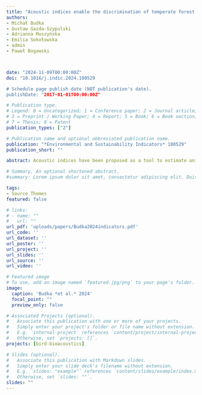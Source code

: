 ```yaml
---
title: "Acoustic indices enable the discrimination of temperate forest types and better predict differences in bird species composition than in bird species richness"
authors:
- Michał Budka
- Gustaw Gazda-Szypulski
- Adrianna Muszyńska
- Emilia Sokołowska
- admin
- Paweł Bogawski



date: "2024-11-09T00:00:00Z"
doi: "10.1016/j.indic.2024.100529

# Schedule page publish date (NOT publication's date).
publishDate: "2017-01-01T00:00:00Z"

# Publication type.
# Legend: 0 = Uncategorized; 1 = Conference paper; 2 = Journal article;
# 3 = Preprint / Working Paper; 4 = Report; 5 = Book; 6 = Book section;
# 7 = Thesis; 8 = Patent
publication_types: ["2"]

# Publication name and optional abbreviated publication name.
publication: "*Environmental and Sustainability Indicators* 100529"
publication_short: ""

abstract: Acoustic indices have been proposed as a tool to estimate animal biodiversity and abundance, as well as habitat types and vegetation structure. However, recent studies have reported inconsistent relationships between acoustic indices and environmental metrics. In this study, we recorded soundscapes across different forest types and calculated six of the most commonly used acoustic indices to evaluate their effectiveness in predicting bird species richness, bird community composition and temperate forest characteristics. We observed that bird species richness did not significantly differ between forest types, soil moisture, forest age, the Normalized Difference Vegetation Index (NDVI), the area covered by standing dead trees, or forest protection. In contrast, acoustic indices showed significant differences between forest types, soil moisture levels, forest age, and NDVI. In general, acoustic complexity increased with the progression of forest productivity and moisture, was the lowest in the youngest forests, decreased with increasing NDVI, did not differ between protected and unprotected areas, and was not affected by the amount of standing dead trees. The dissimilarity of the acoustic structure of the environment correlated more strongly with dissimilarity of bird community composition than with bird species richness, but it best explained the differences in forest characteristics obtained from satellite data. These correlations were weak, in contrast to the moderate dependency observed between differences in bird community composition and satellite data describing forest characteristics. Our study revealed that in temperate forests, soundscape enables discrimination between forest types, based on productivity, moisture, or age. Furthermore, the acoustic structure of the environment better explains differences in characteristics of the forest obtained from satellite data than differences in bird community composition or bird species richness. This suggests that soundscape complexity depends on forest characteristics and is shaped by species richness, community composition, and the abundance of individual bird species. Therefore, the soundscape can serve as an indicator of temperate forest quality and disturbance levels.

# Summary. An optional shortened abstract.
#summary: Lorem ipsum dolor sit amet, consectetur adipiscing elit. Duis posuere tellus ac convallis placerat. Proin tincidunt magna sed ex sollicitudin condimentum.

tags:
- Source Themes
featured: false

# links:
# - name: ""
#   url: ""
url_pdf: 'uploads/papers/Budka2024indicators.pdf'
url_code: ''
url_dataset: ''
url_poster: ''
url_project: ''
url_slides: ''
url_source: ''
url_video: ''

# Featured image
# To use, add an image named `featured.jpg/png` to your page's folder. 
image:
  caption: 'Budka *et al.* 2024'
  focal_point: ""
  preview_only: false

# Associated Projects (optional).
#   Associate this publication with one or more of your projects.
#   Simply enter your project's folder or file name without extension.
#   E.g. `internal-project` references `content/project/internal-project/index.md`.
#   Otherwise, set `projects: []`.
projects: [bird-bioacoustics]

# Slides (optional).
#   Associate this publication with Markdown slides.
#   Simply enter your slide deck's filename without extension.
#   E.g. `slides: "example"` references `content/slides/example/index.md`.
#   Otherwise, set `slides: ""`.
slides: ""
---
```


